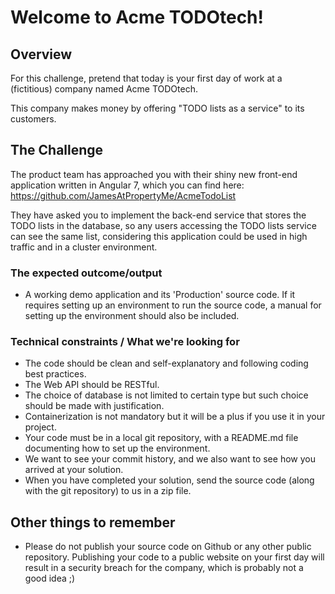 # Welcome to Acme TODOtech!
## Overview
For this challenge, pretend that today is your first day of work at a (fictitious) company named Acme TODOtech. 

This company makes money by offering "TODO lists as a service" to its customers.

## The Challenge
The product team has approached you with their shiny new front-end application written in Angular 7, which you can find here: https://github.com/JamesAtPropertyMe/AcmeTodoList

They have asked you to implement the back-end service that stores the TODO lists in the database, so any users accessing the TODO lists service can see the same list, considering this application could be used in high traffic and in a cluster environment.

### The expected outcome/output
- A working demo application and its 'Production' source code. If it requires setting up an environment to run the source code, a manual for setting up the environment should also be included.

### Technical constraints / What we're looking for
- The code should be clean and self-explanatory and following coding best practices.
- The Web API should be RESTful.
- The choice of database is not limited to certain type but such choice should be made with justification.
- Containerization is not mandatory but it will be a plus if you use it in your project.
- Your code must be in a local git repository, with a README.md file documenting how to set up the environment.
- We want to see your commit history, and we also want to see how you arrived at your solution.
- When you have completed your solution, send the source code (along with the git repository) to us in a zip file.

## Other things to remember
- Please do not publish your source code on Github or any other public repository. Publishing your code to a public website on your first day
will result in a security breach for the company, which is probably not a good idea ;)
